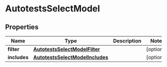 

# AutotestsSelectModel


## Properties

| Name | Type | Description | Notes |
|------------ | ------------- | ------------- | -------------|
|**filter** | [**AutotestsSelectModelFilter**](AutotestsSelectModelFilter.md) |  |  [optional] |
|**includes** | [**AutotestsSelectModelIncludes**](AutotestsSelectModelIncludes.md) |  |  [optional] |



